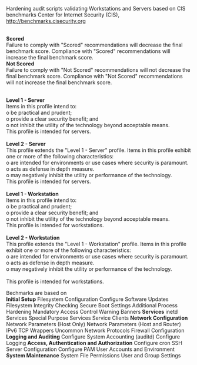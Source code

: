 Hardening audit scripts validating Workstations and Servers based on CIS benchmarks
Center for Internet Security (CIS), http://benchmarks.cisecurity.org<br/><br/>

**Scored**<br/>
Failure to comply with "Scored" recommendations will decrease the final benchmark score. Compliance with "Scored" recommendations will increase the final benchmark score.<br/>
**Not Scored**<br/>
Failure to comply with "Not Scored" recommendations will not decrease the final benchmark score. Compliance with "Not Scored" recommendations will not increase the final benchmark score.<br/><br/>

**Level 1 - Server**<br/>
Items in this profile intend to:<br/>
    o be practical and prudent;<br/>
    o provide a clear security benefit; and<br/>
    o not inhibit the utility of the technology beyond acceptable means.<br/>
This profile is intended for servers.<br/><br/>
**Level 2 - Server**<br/>
This profile extends the "Level 1 - Server" profile. Items in this profile exhibit one or more of the following characteristics:<br/>
    o are intended for environments or use cases where security is paramount.<br/>
    o acts as defense in depth measure.<br/>
    o may negatively inhibit the utility or performance of the technology.<br/>
This profile is intended for servers.<br/><br/>
**Level 1 - Workstation**<br/>
Items in this profile intend to:<br/>
    o be practical and prudent;<br/>
    o provide a clear security benefit; and<br/>
    o not inhibit the utility of the technology beyond acceptable means.<br/>
This profile is intended for workstations.<br/><br/>
**Level 2 - Workstation**<br/>
This profile extends the "Level 1 - Workstation" profile. Items in this profile exhibit one or more of the following characteristics:<br/>
    o are intended for environments or use cases where security is paramount.<br/>
    o acts as defense in depth measure.<br/>
    o may negatively inhibit the utility or performance of the technology.<br/><br/>
This profile is intended for workstations.<br/>

Bechmarks are based on<br/>
**Initial Setup**
Filesystem Configuration
Configure Software Updates
Filesystem Integrity Checking
Secure Boot Settings
Additional Process Hardening
Mandatory Access Control
Warning Banners
**Services**
inetd Services
Special Purpose Services
Service Clients
**Network Configuration**
Network Parameters (Host Only)
Network Parameters (Host and Router)
IPv6
TCP Wrappers
Uncommon Network Protocols
Firewall Configuration
**Logging and Auditing**
Configure System Accounting (auditd)
Configure Logging
**Access, Authentication and Authorization**
Configure cron
SSH Server Configuration
Configure PAM
User Accounts and Environment
**System Maintenance**
System File Permissions
User and Group Settings

